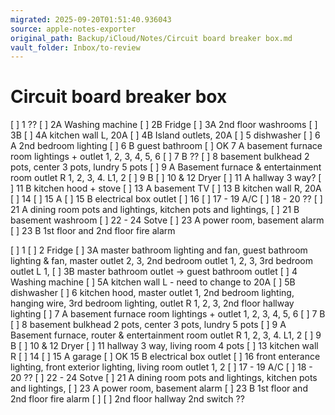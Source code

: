 ```yaml
---
migrated: 2025-09-20T01:51:40.936043
source: apple-notes-exporter
original_path: Backup/iCloud/Notes/Circuit board breaker box.md
vault_folder: Inbox/to-review
---
```

# Circuit board breaker box 

[ ] 1 ??
[ ] 2A Washing machine
[ ] 2B Fridge
[ ] 3A 2nd floor washrooms
[ ] 3B
[ ] 4A kitchen wall L, 20A
[ ] 4B Island outlets, 20A
[ ] 5 dishwasher
[ ] 6 A 2nd bedroom lighting
[ ] 6 B guest bathroom
[ ] OK 7 A basement furnace room lightings + outlet 1, 2, 3, 4, 5, 6
[ ] 7 B ??
[ ] 8 basement bulkhead 2 pots, center 3 pots, lundry 5 pots
[ ] 9 A Basement furnace & entertainment room outlet R 1, 2, 3, 4.  L1, 2
[ ] 9 B
[ ] 10 & 12 Dryer
[ ] 11 A hallway 3 way?
[ ] 11 B kitchen hood + stove
[ ] 13 A basement TV
[ ] 13 B kitchen wall R, 20A
[ ] 14 
[ ] 15 A
[ ] 15 B electrical box outlet 
[ ] 16
[ ] 17 - 19 A/C
[ ] 18 - 20 ??
[ ] 21 A dining room pots and lightings, kitchen pots and lightings, 
[ ] 21 B basement washroom
[ ] 22 - 24 Sotve
[ ] 23 A power room, basement alarm
[ ] 23 B 1st floor and 2nd floor fire alarm

[ ] 1
[ ] 2 Fridge
[ ] 3A master bathroom lighting and fan, guest bathroom lighting & fan, master outlet 2, 3, 2nd bedroom outlet 1, 2, 3, 3rd bedroom outlet L 1,
[ ] 3B master bathroom outlet -> guest bathroom outlet
[ ] 4 Washing machine
[ ] 5A kitchen wall L - need to change to 20A
[ ] 5B dishwasher
[ ] 6 kitchen hood, master outlet 1, 2nd bedroom lighting, hanging wire, 3rd bedroom lighting, outlet R 1, 2, 3, 2nd floor hallway lighting
[ ] 7 A basement furnace room lightings + outlet 1, 2, 3, 4, 5, 6
[ ] 7 B
[ ] 8 basement bulkhead 2 pots, center 3 pots, lundry 5 pots
[ ] 9 A Basement furnace, router & entertainment room outlet R 1, 2, 3, 4.  L1, 2
[ ] 9 B
[ ] 10 & 12 Dryer
[ ] 11 hallway 3 way, living room 4 pots
[ ] 13 kitchen wall R
[ ] 14 
[ ] 15 A garage
[ ] OK 15 B electrical box outlet 
[ ] 16 front enterance lighting, front exterior lighting, living room outlet 1, 2
[ ] 17 - 19 A/C
[ ] 18 - 20 ??
[ ] 22 - 24 Sotve
[ ] 21 A dining room pots and lightings, kitchen pots and lightings, 
[ ] 23 A power room, basement alarm
[ ] 23 B 1st floor and 2nd floor fire alarm
[ ] 
[ ] 2nd floor hallway 2nd switch ??
